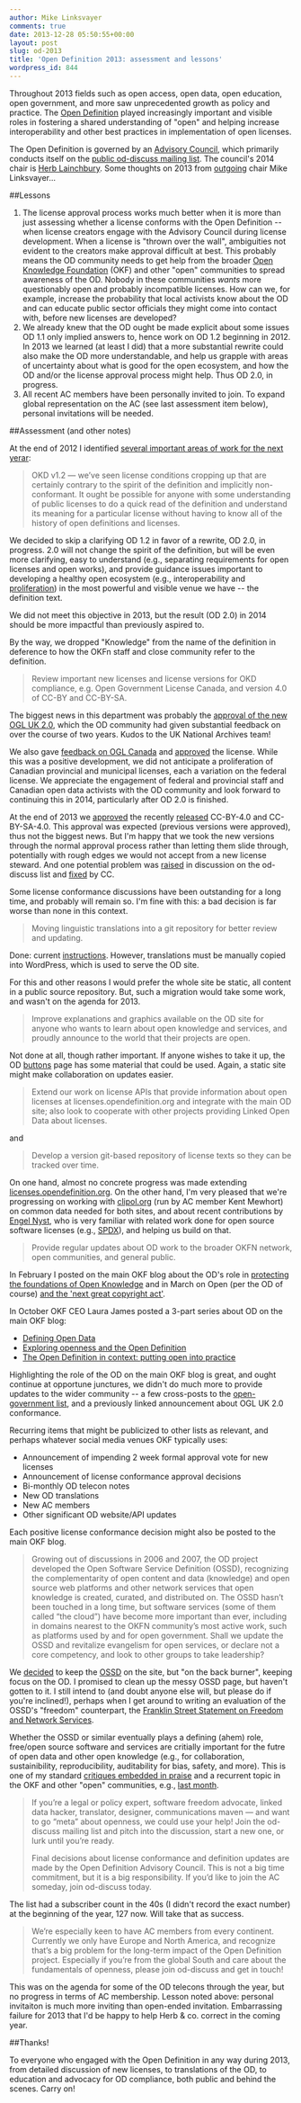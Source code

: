 ```yaml
---
author: Mike Linksvayer
comments: true
date: 2013-12-28 05:50:55+00:00
layout: post
slug: od-2013
title: 'Open Definition 2013: assessment and lessons'
wordpress_id: 844
---
```


Throughout 2013 fields such as open access, open data, open education, open government, and more saw unprecedented growth as policy and practice. The [Open Definition](https://opendefinition.org) played increasingly important and visible roles in fostering a shared understanding of "open" and helping increase interoperability and other best practices in implementation of open licenses.

The Open Definition is governed by an [Advisory Council](https://opendefinition.org/advisory-council/), which primarily conducts itself on the [public od-discuss mailing list](https://lists.okfn.org/mailman/listinfo/od-discuss). The council's 2014 chair is [Herb Lainchbury](http://www.herblainchbury.com/). Some thoughts on 2013 from [outgoing](https://opendefinition.org/2013/12/13/notes-from-open-definition-call-december-2013/) chair Mike Linksvayer...

##Lessons

1. The license approval process works much better when it is more than just assessing whether a license conforms with the Open Definition -- when license creators engage with the Advisory Council during license development. When a license is "thrown over the wall",  ambiguities not evident to the creators make approval difficult at best. This probably means the OD community needs to get help from the broader [Open Knowledge Foundation](https://okfn.org) (OKF) and other "open" communities to spread awareness of the OD. Nobody in these communities *wants* more questionably open and probably incompatible licenses. How can we, for example, increase the probability that local activists know about the OD and can educate public sector officials they might come into contact with, before new licenses are developed?
2. We already knew that the OD ought be made explicit about some issues OD 1.1 only implied answers to, hence work on OD 1.2 beginning in 2012. In 2013 we learned (at least I did) that a more substantial rewrite could also make the OD more understandable, and help us grapple with areas of uncertainty about what is good for the open ecosystem, and how the OD and/or the license approval process might help. Thus OD 2.0, in progress.
3. All recent AC members have been personally invited to join. To expand global representation on the AC (see last assessment item below), personal invitations will be needed.

##Assessment (and other notes)

At the end of 2012 I identified [several important areas of work for the next yerar](https://opendefinition.org/2012/12/17/open-definition-forges-ahead-get-involved/):



<blockquote>OKD v1.2  — we’ve seen license conditions cropping up that are certainly contrary  to the spirit of the definition and implicitly non-conformant. It ought  be possible for anyone with some understanding of public licenses to do  a quick read of the definition and understand its meaning for a  particular license without having to know all of the history of open  definitions and licenses.</blockquote>



We decided to skip a clarifying OD 1.2 in favor of a rewrite, OD 2.0, in progress. 2.0 will not change the spirit of the definition, but will be even more clarifying, easy to understand (e.g., separating requirements for open licenses and open works), and provide guidance issues important to developing a healthy open ecosystem (e.g., interoperability and [proliferation](https://opendefinition.org/2013/12/04/open-definition-and-license-proliferation/)) in the most powerful and visible venue we have -- the definition text.

We did not meet this objective in 2013, but the result (OD 2.0) in 2014 should be more impactful than previously aspired to.

By the way, we dropped "Knowledge" from the name of the definition in deference to how the OKFn staff and close community refer to the definition.



<blockquote>Review important new licenses and license versions for OKD  compliance, e.g. Open Government License Canada, and version 4.0 of  CC-BY and CC-BY-SA.</blockquote>



The biggest news in this department was probably the [approval of the new OGL UK 2.0](https://blog.okfn.org/2013/07/01/uk-open-government-license-is-now-compliant-with-the-open-definition/), which the OD community had given substantial feedback on over the course of two years. Kudos to the UK National Archives team!

We also gave [feedback on OGL Canada](https://opendefinition.org/2013/01/31/ogl-canada-proposal-feedback/) and [approved](https://lists.okfn.org/pipermail/od-discuss/2013-July/000526.html) the license. While this was a positive development, we did not anticipate a proliferation of Canadian provincial and municipal licenses, each a variation on the federal license. We appreciate the engagement of federal and provincial staff and Canadian open data activists with the OD community and look forward to continuing this in 2014, particularly after OD 2.0 is finished.

At the end of 2013 we [approved](https://lists.okfn.org/pipermail/od-discuss/2013-December/000770.html) the recently [released](https://creativecommons.org/weblog/entry/40768) CC-BY-4.0 and CC-BY-SA-4.0. This approval was expected (previous versions were approved), thus not the biggest news. But I'm happy that we took the new versions through the normal approval process rather than letting them slide through, potentially with rough edges we would not accept from a new license steward. And one potential problem was [raised](https://lists.okfn.org/pipermail/od-discuss/2013-September/000615.html) in discussion on the od-discuss list and [fixed](https://lists.ibiblio.org/pipermail/cc-licenses/2013-September/007450.html) by CC.

Some license conformance discussions have been outstanding for a long time, and probably will remain so. I'm fine with this: a bad decision is far worse than none in this context.



<blockquote>Moving linguistic translations into a git repository for better review and updating.</blockquote>



Done: current [instructions](https://opendefinition.org/participate/#translation). However, translations must be manually copied into WordPress, which is used to serve the OD site.

For this and other reasons I would prefer the whole site be static, all content in a public source repository. But, such a migration would take some work, and wasn't on the agenda for 2013.



<blockquote>Improve explanations and graphics available on the OD site for  anyone who wants to learn about open knowledge and services, and proudly announce to the world that their projects are open.</blockquote>



Not done at all, though rather important. If anyone wishes to take it up, the OD [buttons](https://opendefinition.org/buttons/) page has some material that could be used. Again, a static site might make collaboration on updates easier.



<blockquote>Extend our work on license APIs that provide information about open licenses at licenses.opendefinition.org and integrate with the main OD site; also look to cooperate with other projects providing Linked Open Data about licenses.</blockquote>


and


<blockquote>Develop a version git-based repository of license texts so they can be tracked over time.</blockquote>


On one hand, almost no concrete progress was made extending [licenses.opendefinition.org](https://licenses.opendefiniton.org). On the other hand, I'm very pleased that we're progressing on working with [clipol.org](http://clipol.org/) (run by AC member Kent Mewhort) on common data needed for both sites, and about recent contributions by [Engel Nyst](https://github.com/enyst), who is very familiar with related work done for open source software licenses (e.g., [SPDX](https://spdx.org/licenses/)), and helping us build on that.



<blockquote>Provide regular updates about OD work to the broader OKFN network, open communities, and general public.</blockquote>



In February I posted on the main OKF blog about the OD's role in [protecting the foundations of Open Knowledge](https://blog.okfn.org/2013/02/13/protecting-the-foundations-of-open-knowledge/) and in March on Open (per the OD of course) [and the 'next great copyright act'](https://blog.okfn.org/2013/03/20/open-and-the-next-great-copyright-act/).

In October OKF CEO Laura James posted a 3-part series about OD on the main OKF blog:

* [Defining Open Data](https://blog.okfn.org/2013/10/03/defining-open-data/)
* [Exploring openness and the Open Definition](https://blog.okfn.org/2013/10/07/exploring-the-open-definition/)
* [The Open Definition in context: putting open into practice](https://blog.okfn.org/2013/10/16/open-definition-in-context/)

Highlighting the role of the OD on the main OKF blog is great, and ought continue at opportune junctures, we didn't do much more to provide updates to the wider community -- a few cross-posts to the [open-government list](https://lists.okfn.org/mailman/listinfo/open-government), and a previously linked announcement about OGL UK 2.0 conformance.

Recurring items that might be publicized to other lists as relevant, and perhaps whatever social media venues OKF typically uses:

* Announcement of impending 2 week formal approval vote for new licenses
* Announcement of license conformance approval decisions
* Bi-monthly OD telecon notes
* New OD translations
* New AC members
* Other significant OD website/API updates

Each positive license conformance decision might also be posted to the main OKF blog.



<blockquote>Growing out of discussions in 2006 and 2007, the OD project developed the Open Software Service Definition  (OSSD), recognizing the complementarity of open content and data  (knowledge) and open source web platforms and other network services  that open knowledge is created, curated, and distributed on. The OSSD  hasn’t been touched in a long time, but software services (some of them  called “the cloud”) have become more important than ever, including in  domains nearest to the OKFN community’s most active work, such as  platforms used by and for open government. Shall we update the OSSD and revitalize evangelism for open services, or declare not a core  competency, and look to other groups to take leadership?</blockquote>



We [decided](https://lists.okfn.org/pipermail/od-discuss/2013-June/000429.html) to keep the [OSSD](https://opendefinition.org/software-service/) on the site, but "on the back burner", keeping focus on the OD. I promised to clean up the messy OSSD page, but haven't gotten to it. I still intend to (and doubt anyone else will, but please do if you're inclined!), perhaps when I get around to writing an evaluation of the OSSD's "freedom" counterpart, the [Franklin Street Statement on Freedom and Network Services](http://autonomo.us/2008/07/14/franklin-street-statement/).

Whether the OSSD or similar eventually plays a defining (ahem) role, free/open source software and services are critially important for the futre of open data and other open knowledge (e.g., for collaboration, sustainibility, reproducibility, auditability for bias, safety, and more). This is one of my standard [critiques embedded in praise](https://gondwanaland.com/mlog/2013/02/13/open-knowledge-foundation/) and a recurrent topic in the OKF and other "open" communities, e.g., [last month](https://lists.okfn.org/pipermail/okfn-discuss/2013-November/thread.html#9977).



<blockquote>If you’re a legal or policy expert, software freedom advocate, linked  data hacker, translator, designer, communications maven — and want to  go “meta” about openness, we could use your help! Join the od-discuss mailing list and pitch into the discussion, start a new one, or lurk until you’re ready.

Final decisions about license conformance and definition updates are made by the Open Definition Advisory Council. This is not a big time commitment, but it is a big responsibility. If you’d like to join the AC someday, join od-discuss today.</blockquote>



The list had a subscriber count in the 40s (I didn't record the exact number) at the beginning of the year, 127 now. Will take that as success.



<blockquote>We’re especially keen to have AC members from every continent.  Currently we only have Europe and North America, and recognize that’s a  big problem for the long-term impact of the Open Definition project.  Especially if you’re from the global South and care about the  fundamentals of openness, please join od-discuss and get in touch!</blockquote>



This was on the agenda for some of the OD telecons through the year, but no progress in terms of AC membership. Lesson noted above: personal invitaiton is much more inviting than open-ended invitation. Embarrassing failure for 2013 that I'd be happy to help Herb & co. correct in the coming year.

##Thanks!

To everyone who engaged with the Open Definition in any way during 2013, from detailed discussion of new licenses, to translations of the OD, to education and advocacy for OD compliance, both public and behind the scenes. Carry on!
